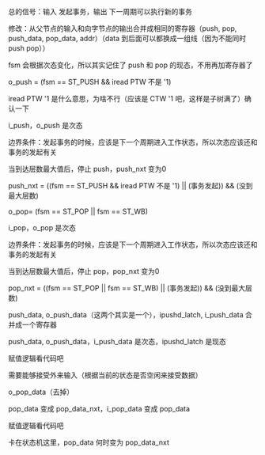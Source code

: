 总的信号：输入 发起事务，输出 下一周期可以执行新的事务

修改：从父节点的输入和向字节点的输出合并成相同的寄存器（push, pop, push_data, pop_data, addr）（data 到后面可以都换成一组线（因为不能同时 push pop））



fsm 会根据次态变化，所以其实记住了 push 和 pop 的现态，不用再加寄存器了



o_push = (fsm == ST_PUSH && iread PTW 不是 '1)

iread PTW '1 是什么意思，为啥不行（应该是 CTW '1 吧，这样是子树满了）确认一下

i_push，o_push 是次态

边界条件：发起事务的时候，应该是下一个周期进入工作状态，所以次态应该还和事务的发起有关

当到达层数最大值后，停止 push，push_nxt 变为0

push_nxt = ((fsm == ST_PUSH && iread PTW 不是 '1) || (事务发起)) && (没到最大层数)



o_pop= (fsm == ST_POP || fsm == ST_WB)

i_pop，o_pop 是次态

边界条件：发起事务的时候，应该是下一个周期进入工作状态，所以次态应该还和事务的发起有关

当到达层数最大值后，停止 pop，pop_nxt 变为0

pop_nxt = ((fsm == ST_POP || fsm == ST_WB) || (事务发起)) && (没到最大层数)



push_data, o_push_data（这两个其实是一个），ipushd_latch, i_push_data 合并成一个寄存器

push_data, o_push_data，i_push_data 是次态，ipushd_latch 是现态

赋值逻辑看代码吧

需要能够接受外来输入（根据当前的状态是否空闲来接受数据）



o_pop_data（去掉）

pop_data 变成 pop_data_nxt，i_pop_data 变成 pop_data

赋值逻辑看代码吧

卡在状态机这里，pop_data 何时变为 pop_data_nxt